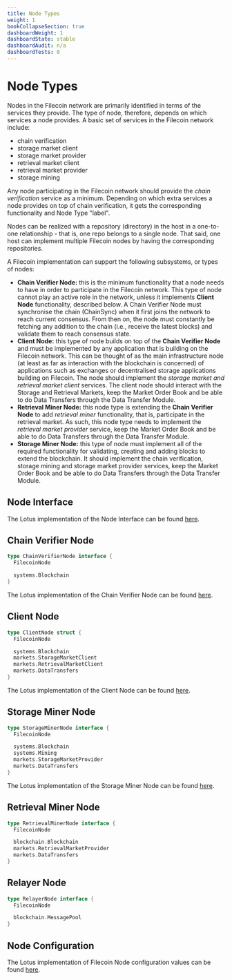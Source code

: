 ```yaml
---
title: Node Types
weight: 1
bookCollapseSection: true
dashboardWeight: 1
dashboardState: stable
dashboardAudit: n/a
dashboardTests: 0
---
```


# Node Types

Nodes in the Filecoin network are primarily identified in terms of the services they provide. The type of node, therefore, depends on which services a node provides. A basic set of services in the Filecoin network include:
- chain verification
- storage market client
- storage market provider
- retrieval market client
- retrieval market provider
- storage mining

Any node participating in the Filecoin network should provide the _chain verification_ service as a minimum. Depending on which extra services a node provides on top of chain verification, it gets the corresponding functionality and Node Type "label".

Nodes can be realized with a repository (directory) in the host in a one-to-one relationship - that is, one repo belongs to a single node. That said, one host can implement multiple Filecoin nodes by having the corresponding repositories.

A Filecoin implementation can support the following subsystems, or types of nodes:

- **Chain Verifier Node:** this is the minimum functionality that a node needs to have in order to participate in the Filecoin network. This type of node cannot play an active role in the network, unless it implements **Client Node** functionality, described below. A Chain Verifier Node must synchronise the chain (ChainSync) when it first joins the network to reach current consensus. From then on, the node must constantly be fetching any addition to the chain (i.e., receive the latest blocks) and validate them to reach consensus state.
- **Client Node:** this type of node builds on top of the **Chain Verifier Node** and must be implemented by any application that is building on the Filecoin network. This can be thought of as the main infrastructure node (at least as far as interaction with the blockchain is concerned) of applications such as exchanges or decentralised storage applications building on Filecoin. The node should implement the _storage market and retrieval market client_ services. The client node should interact with the Storage and Retrieval Markets, keep the Market Order Book and be able to do Data Transfers through the Data Transfer Module.
- **Retrieval Miner Node:** this node type is extending the **Chain Verifier Node** to add _retrieval miner_ functionality, that is, participate in the retrieval market. As such, this node type needs to implement the _retrieval market provider_ service, keep the Market Order Book and be able to do Data Transfers through the Data Transfer Module.
- **Storage Miner Node:** this type of node must implement all of the required functionality for validating, creating and adding blocks to extend the blockchain. It should implement the chain verification, storage mining and storage market provider services, keep the Market Order Book and be able to do Data Transfers through the Data Transfer Module.

## Node Interface

The Lotus implementation of the Node Interface can be found [here](https://github.com/filecoin-project/lotus/blob/master/node/repo/interface.go).

## Chain Verifier Node

```go
type ChainVerifierNode interface {
  FilecoinNode

  systems.Blockchain
}
```
The Lotus implementation of the Chain Verifier Node can be found [here](https://github.com/filecoin-project/lotus/blob/master/node/impl/full.go).

## Client Node

```go
type ClientNode struct {
  FilecoinNode

  systems.Blockchain
  markets.StorageMarketClient
  markets.RetrievalMarketClient
  markets.DataTransfers
}
```
The Lotus implementation of the Client Node can be found [here](https://github.com/filecoin-project/lotus/blob/master/node/impl/client/client.go).

## Storage Miner Node

```go
type StorageMinerNode interface {
  FilecoinNode

  systems.Blockchain
  systems.Mining
  markets.StorageMarketProvider
  markets.DataTransfers
}
```
The Lotus implementation of the Storage Miner Node can be found [here](https://github.com/filecoin-project/lotus/blob/master/node/impl/storminer.go).

## Retrieval Miner Node

```go
type RetrievalMinerNode interface {
  FilecoinNode

  blockchain.Blockchain
  markets.RetrievalMarketProvider
  markets.DataTransfers
}
```

## Relayer Node

```go
type RelayerNode interface {
  FilecoinNode

  blockchain.MessagePool
}
```

## Node Configuration

The Lotus implementation of Filecoin Node configuration values can be found [here](https://github.com/filecoin-project/lotus/blob/master/node/config/def.go).